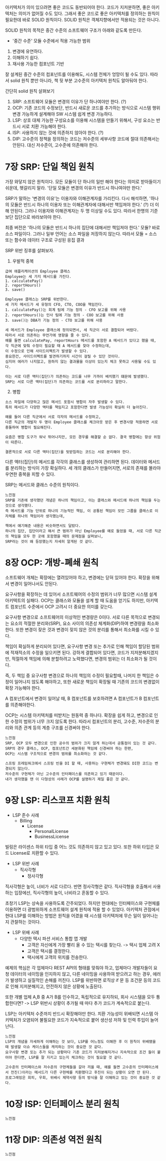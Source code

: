 아키텍처가 의미 있으려면 좋은 코드도 동반되어야 한다.
코드가 지저분하면, 좋은 아키텍처는 의미가 없어질 수도 있다.
그래서 좋은 코드로 좋은 아키텍처를 정의하는 원칙이 필요한데 바로 SOLID 원칙이다.
SOLID 원칙은 객체지향에서만 적용되는 것은 아니다.

SOLID 원칙의 목적은 중간 수준의 소프트웨어 구조가 아래와 같도록 만든다.
- '중간 수준' 모듈 수준에서 적용 가능한 범위
1. 변경에 유연하다.
2. 이해하기 쉽다.
3. 재사용 가능한 컴포넌트 기반

잘 설계된 중간 수준의 컴포넌트를 이용해도, 시스템 전체가 엉망이 될 수도 있다. 
따라서 solid 원칙 뿐만 아니라, 책 뒷 부분 고수준의 아키텍처 원칙도 알아둬야 한다.

간단히 solid 원칙 살펴보기
1. SRP: 소프트웨어 모듈은 변경의 이유가 단 하나여야만 한다. (?)
2. OCP: 기존 코드의 수정보단, 반드시 새로운 코드를 추가하는 방식으로 시스템 행위 변경 가능하게 설계해야 SW 시스템 쉽게 변경 가능하다.
3. LSP: 상호 대체 가능한 구성요소를 이용해 시스템을 만들기 위해서, 구성 요소는 반드시 서로 치환 가능해야 한다.
4. ISP: 사용하지 않는 것에 의존하지 않아야 한다. (?)
5. DIP: 고수준의 정책을 정의하는 코드는 저수준의 세부사항 코드에 절대 의존해서는 안된다. 대신 저수준이, 고수준에 의존해야 한다.

# 7장 SRP: 단일 책임 원칙
가장 와닿지 않은 원칙이다.
모든 모듈이 단 하나의 일만 해야 한다는 의미로 받아들이기 쉬운데, 헷갈리지 말라.
'단일 모듈은 변경의 이유가 반드시 하나여야만 한다.'

SRP가 말하는 '변경의 이유'는 이용자와 이해관계자를 가리킨다.
다시 해석하면, '하나의 모듈은 반드시 하나의 이용자 또는 이해관계자에 대해서만 책임져야 한다.' (?) 더 이해 안된다.
그러나 이용자와 이해관계자는 두 명 이상일 수도 있다. 따라서 한명의 기준보단 집단으로 바라보아야 한다.

최종 버전은 '하나의 모듈은 반드시 하나의 집단에 대해서만 책임져야 한다.'
모듈? 바로 소스 파일이다. 그러나 일부 언어는 소스 파일을 저장하지 않는다. 
따라서 모듈 = 소스 또는 함수와 데이터 구조로 구성된 응집 결과

SRP 위반 징후를 살펴보자.
1. 우발적 중복
```text
급여 애플리케이션의 Employee 클래스
Employee는 세 가지 메서드를 가진다.
1. calculatePay()
2. reportHours()
3. save()

Employee 클래스는 SRP를 위반한다.
세 가지 메서드가 세 유형의 CFO, CTO, COO을 책임진다.
1. calculatePay()는 회계 팀에 기능 정의 - CFO 보고를 위해 사용
2. reportHours()는 인사 팀에 기능 정의 - COO 보고를 위해 사용
3. save()는 DBA가 기능 정의 - CTO 보고를 위해 사용

세 메서드가 Employee 클래스에 정의되면서, 세 직군이 서로 결합되어 버렸다.
따라서 서로 의존하는 무언가에 영향을 줄 수 있다.
예를 들면 calculatePay, reportHours 메서드를 포함한 A 메서드가 있다고 했을 때, 각 직군에 맞춰 수정이 필요할 때 A 메서드를 찾아 수정하는데,
이 수정으로 인해 사이드이펙트가 발생할 수 있다.
중요한건, 사이드이펙트를 발견하기까지 시간이 걸릴 수 있단 것이다. 
심지어 에러가 나지않고, 원하지 않는 결과물을 이상이 있는지 체크 못하고 사용될 수도 있다.

이는 서로 다른 액터(집단)가 의존하는 코드를 너무 가까이 배치했기 떄문에 발생했다.
SRP는 서로 다른 액터(집단)가 의존하는 코드를 서로 분리하라고 말한다.
```

2. 병합
```text
소스 파일에 다양하고 많은 메서드 포함시 병합이 자주 발생할 수 있다.
특히 메서드가 다양한 액터를 책임지고 포함한다면 발생 가능성이 확실히 더 높아진다.

예를 들어 다른 직군에서 서로 각자의 메서드를 수정하고,
다른 직군의 개발자 두 명이 Employee 클래스를 체크아웃 받은 후 변경사항 적용하면 서로 충돌하여 병합이 필요해진다.

요즘은 병합 도구가 워낙 뛰어나지만, 모든 경우를 해결할 순 없다. 결국 병합에는 항상 위험이 따른다.

결론적으로 서로 다른 액터(집단)을 뒷받침하는 코드는 서로 분리해야 한다.
```

다른 액터(집단)의 메서드를 각각의 클래스를 생성하여 관리하면 된다.
데이터와 메서드를 분리하는 방식이 가장 확실하다.
세 개의 클래스가 만들어지면, 서로의 존재를 몰라야 우연한 중복을 피할 수 있다.

SRP는 메서드와 클래스 수준의 원칙이다.
```text
느낀점
SRP를 기존에 생각했던 개념은 하나의 책임이고, 이는 클래스와 메서드에 하나의 책임을 두는 것으로 생각했다.
즉 메서드를 기능 단위로 하나의 기능적인 책임, 이 공통된 책임이 모인 그룹을 클래스로 이 자체를 하나의 책임이라 생각했는데,

책에서 얘기해준 내용은 비슷하면서도 달랐다.
하나의 집단, 집단이라고 해서 큰 범위가 아닌 Employee를 예로 들었을 때, 서로 다른 직군의 책임을 모두 한 곳에 포함했을 때의 문제점을 살펴보니,
SRP라는 것이 왜 등장했는지 자세히 알게된 것 같다. 
```

# 8장 OCP: 개방-폐쇄 원칙
소프트웨어 개체는 확장에는 열려있어야 하고, 변경에는 닫혀 있어야 한다.
확장을 위해서 변경이 일어나서도 안된다.

요구사항을 확장하는 데 있어서 소프트웨어의 수정의 범위가 너무 많으면 시스템 설계 아키텍트의 실패다.
OCP는 클래스와 모듈을 설계 할 때 도움을 얻기도 하지만, 아키텍트 컴포넌트 수준에서 OCP 고려시 더 중요한 의미를 갖는다.

요구사항 변경으로 소프트웨어의 이상적인 변경량은 0이다.
서로 다른 목적으로 변경되는 요소의 적절한 분리와(SRP), 요소 사이의 의존성 체계화(DIP)하여 변경량을 최소화한다.
또한 변경이 잦은 것과 변경이 잦지 않은 것의 분리를 통해서 최소화를 시킬 수 있다.

책임이 확실하게 분리되어 있다면, 요구사항 변경 또는 추가로 인해 책임이 할당된 범위에 적재적소의 수정을 일으키면 된다.
강하게 결합되어 있다면, 코드가 지저분해지겠지만, 적절하게 책임에 의해 분할하려고 노력했다면, 변경의 범위는 더 최소화가 될 것이다.

즉, 두 책임 중 요구사항 변경으로 하나의 책임의 수정이 필요할때, 나머지 한 책임은 수정이 일어나지 않도록 해야하고,
또한 새로운 책임이 확장될 때 기존의 코드의 변경없이 확장 가능해야 한다.

A 컴포넌트에서 변경이 일어날 때, B 컴포넌트를 보호하려면 A 컴포넌트가 B 컴포넌트를 의존해야한다.

OCP는 시스템 아키텍처를 떠받치는 원동력 중 하나다.
확장을 쉽게 하고, 변경으로 인한 수정의 범위가 너무 크지 않도록 한다.
따라서 컴포넌트의 분리, 고수준, 저수준의 분리와 의존 관계 등의 계층 구조를 신경써야 한다.

```text
느낀점
SRP, OCP 모두 변경으로 인한 공수의 범위가 크지 않게 하는데서 공통점이 있는 것 같다.
SRP의 경우 클래스, OCP, 컴포넌트간 세분화된 책임에 신경써야 하는 한편, 
OCP는 시스템 구조적으로 변경의 범위를 최소화하는 것 같다.

스프링 프레임워크에서 스프링 빈을 DI 할 때, 사용하는 구현체가 변경돼도 DI한 코드는 변경되지 않는다.
저수준의 구현체가 아닌 고수준의 인터페이스를 의존하고 있기 때문이다.
내가 생각했을 땐 이 다형성의 사례가 OCP를 설명하기 제일 좋은 것 같다.
```

# 9장 LSP: 리스코프 치환 원칙
- LSP 준수 사례
  - Billing
    - License
      - PersonalLicense
      - BusinessLicense

빌링은 라이센스 하위 타입 중 어느 것도 의존하지 않고 있고 있다.
또한 하위 타입은 모드 License로 치환할 수 있다.

- LSP 위반 사례
  - 직사각형
    - 정사각형

직사각형은 높이, 너비가 서로 다르다. 반면 정사각형은 같다.
직사각형을 호출해서 사용하는 입장에선, 직사각형의 높이, 너비라고 혼동할 수 있다.

초창기 LSP는 상속을 사용하도록 간주되었다.
하지만 현대에는 인터페이스와 구현체를 이용하면 더 광범위하게 소프트웨어 설계 원칙에 적용 할 수 있었다.
아키텍처 관점에서 현대 LSP를 이해하는 방법은 원칙을 어겼을 때 시스템 아키텍처에 무슨 일이 일어나는지 관찰하는 것이다.

- LSP 위배 사례
  - 다양한 택시 파션 서비스 통합 앱 개발
    - 고객은 자신에게 가장 빨리 올 수 있는 택시를 찾는다. -> 택시 업체 고려 X
    - 고객은 택시를 결정한다.
    - 택시에게 고객의 위치를 전송한다.

예제의 핵심은 각 업체마다 REST API의 형태를 맞춰야 하고, 업체마다 개발자들이 요청 데이터의 네이밍을 인지하지 않고,
다른 네이밍을 사용하여 받으려고 하는 경우, 에러가 발생하고 실질적인 손해를 끼친다.
LSP를 위반하면 로직상 if 문 등 조건문 등의 코드로 인해 지저분해지고, 안전하지 않은 상황에 노출된다.

또한 개별 업체 A,B 중 A가 B를 인수하고, 독립적으로 유지하되, 회사 시스템을 모두 통합한다면?
-> LSP 위반시 상황이 추가될 때 마다 추가 코드가 계속적으로 붙는다.

LSP는 아키텍처 수준까지 반드시 확장해야만 한다.
치환 가능성이 위배되면 시스템 아키텍처가 오염되어 불필요한 코드가 지속적으로 붙어 생산성 저하 및 인력 투입이 늘어난다.


```text
느낀점
LSP의 개념을 자세하게 이해하는 것 보다, LSP를 어느정도 이해한 후 이 원칙이 위배됐을 때 발생할 이슈 케이스들을 캐치하는 것이 중요한 것 같다.
요구사항 변경 또는 추가 되는 상황마다 기존 코드가 지저분해지거나 지속적으로 조건 들이 붙어야 한다면, LSP를 잘 지키고 있는지 체크하는 것이 필요할 것 같다.

고수준의 인터페이스와 저수준의 구현체들을 갈아 끼울 때, 예를 들면 고수준의 인터페이스에서 전진()이라는 메서드가 다른 구현체를 치환했다고 후진이 되는 상황이 오면 안 된다.
프로그래밍은 회피, 우회, 위배시 제약사항 등의 방식을 잘 이해하고 있는 것이 중요한 것 같다.
```

# 10장 ISP: 인터페이스 분리 원칙
```text
느낀점

```

# 11장 DIP: 의존성 역전 원칙
```text
느낀점

```